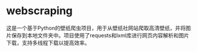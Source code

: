 # webscraping
这是一个基于Python的壁纸爬虫项目，用于从壁纸社网站爬取高清壁纸，并将图片保存到本地文件夹中。项目使用了requests和lxml库进行网页内容解析和图片下载，支持多线程下载以提高效率。
